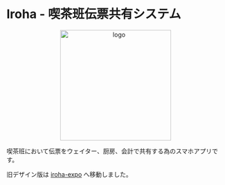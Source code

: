 # Iroha - 喫茶班伝票共有システム

<p align="center">
    <img width="256" alt="logo" src="https://media.githubusercontent.com/media/capra314cabra/iroha/master/assets/logo.png"/>
</p>

喫茶班において伝票をウェイター、厨房、会計で共有する為のスマホアプリです。

旧デザイン版は [iroha-expo](https://github.com/capra314cabra/iroha-expo) へ移動しました。
